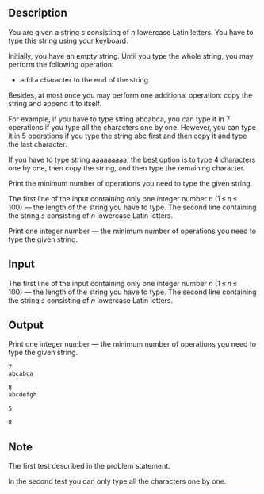## Description

<div><p>You are given a string <span class="tex-span"><i>s</i></span> consisting of <span class="tex-span"><i>n</i></span> lowercase Latin letters. You have to type this string using your keyboard.</p><p>Initially, you have an empty string. Until you type the whole string, you may perform the following operation:</p><ul> <li> add a character to the end of the string. </li></ul><p>Besides, <span class="tex-font-style-bf">at most once</span> you may perform one additional operation: copy the string and append it to itself.</p><p>For example, if you have to type string <span class="tex-font-style-tt">abcabca</span>, you can type it in <span class="tex-span">7</span> operations if you type all the characters one by one. However, you can type it in <span class="tex-span">5</span> operations if you type the string <span class="tex-font-style-tt">abc</span> first and then copy it and type the last character.</p><p>If you have to type string <span class="tex-font-style-tt">aaaaaaaaa</span>, the best option is to type <span class="tex-span">4</span> characters one by one, then copy the string, and then type the remaining character.</p><p>Print the minimum number of operations you need to type the given string.</p></div><div class="input-specification"><p>The first line of the input containing only one integer number <span class="tex-span"><i>n</i></span> (<span class="tex-span">1 ≤ <i>n</i> ≤ 100</span>)&nbsp;— the length of the string you have to type. The second line containing the string <span class="tex-span"><i>s</i></span> consisting of <span class="tex-span"><i>n</i></span> lowercase Latin letters.</p></div><div class="output-specification"><p>Print one integer number&nbsp;— the minimum number of operations you need to type the given string.</p></div>

## Input

<p>The first line of the input containing only one integer number <span class="tex-span"><i>n</i></span> (<span class="tex-span">1 ≤ <i>n</i> ≤ 100</span>)&nbsp;— the length of the string you have to type. The second line containing the string <span class="tex-span"><i>s</i></span> consisting of <span class="tex-span"><i>n</i></span> lowercase Latin letters.</p>

## Output

<p>Print one integer number&nbsp;— the minimum number of operations you need to type the given string.</p>





```input1
7
abcabca

```




```input2
8
abcdefgh

```




```output1
5

```




```output2
8

```



## Note

<p>The first test described in the problem statement.</p><p>In the second test you can only type all the characters one by one.</p>
